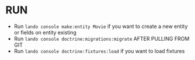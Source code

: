 # RUN 

- Run `lando console make:entity Movie` if you want to create a new entity or fields on entity existing
- Run `lando console doctrine:migrations:migrate` AFTER PULLING FROM GIT
- Run `lando console doctrine:fixtures:load` if you want to load fixtures
